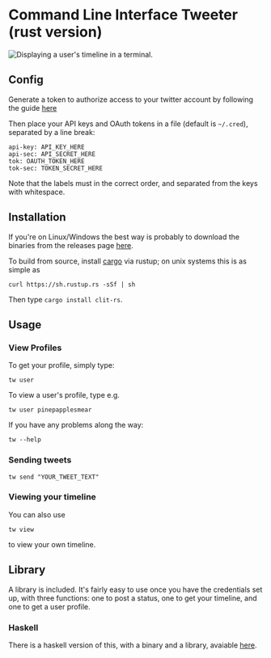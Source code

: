 # Command Line Interface Tweeter (rust version)

![Displaying a user's timeline in a terminal.](https://raw.githubusercontent.com/vmchale/clit-rs/master/twitter-rust-screenshot.png)

## Config

Generate a token to authorize access to your twitter account by following the guide [here](https://dev.twitter.com/oauth/overview/application-owner-access-tokens)

Then place your API keys and OAuth tokens in a file (default is `~/.cred`), separated by a line break:

```
api-key: API_KEY_HERE
api-sec: API_SECRET_HERE
tok: OAUTH_TOKEN_HERE
tok-sec: TOKEN_SECRET_HERE
```

Note that the labels must in the correct order, and separated from the keys with
whitespace. 

## Installation

If you're on Linux/Windows the best way is probably to download the binaries
from the releases page [here](https://github.com/vmchale/clit-rs/releases).

To build from source, install [cargo](https://www.rustup.rs/) via rustup; on unix systems this is as simple as

```
curl https://sh.rustup.rs -sSf | sh
```

Then type `cargo install clit-rs`.

## Usage

### View Profiles

To get your profile, simply type:

```
tw user
```

To view a user's profile, type e.g.

```
tw user pinepapplesmear
```

If you have any problems along the way:

```
tw --help
```

### Sending tweets

```
tw send "YOUR_TWEET_TEXT"
```

### Viewing your timeline

You can also use

```
tw view
```

to view your own timeline.

## Library

A library is included. It's fairly easy to use once you have the credentials set up, with three functions: one to post a status, one to get your timeline, and one to get a user profile.

### Haskell

There is a haskell version of this, with a binary and a library, avaiable [here](https://github.com/vmchale/command-line-tweeter).
